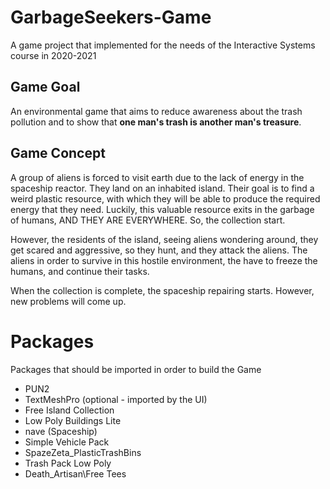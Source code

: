 # GarbageSeekers-Game

A game project that implemented for the needs of the Interactive Systems course in 2020-2021

## Game Goal

An environmental game that aims to reduce awareness about the trash pollution and to show that **one man's trash is another man's treasure**.

## Game Concept

A group of aliens is forced to visit earth due to the lack of energy in the spaceship reactor. They land on an inhabited island. Their goal is to find a weird plastic resource, with which they will be able to produce the required energy that they need. Luckily, this valuable resource exits in the garbage of humans, AND THEY ARE EVERYWHERE. So, the collection start.

However, the residents of the island, seeing aliens wondering around, they get scared and aggressive, so they hunt, and they attack the aliens. The aliens in order to survive in this hostile environment, the have to freeze the humans, and continue their tasks.

When the collection is complete, the spaceship repairing starts. However, new problems will come up.

# Packages

Packages that should be imported in order to build the Game

- PUN2
- TextMeshPro (optional - imported by the UI)
- Free Island Collection
- Low Poly Buildings Lite
- nave (Spaceship)
- Simple Vehicle Pack
- SpazeZeta_PlasticTrashBins
- Trash Pack Low Poly
- Death_Artisan\Free Tees